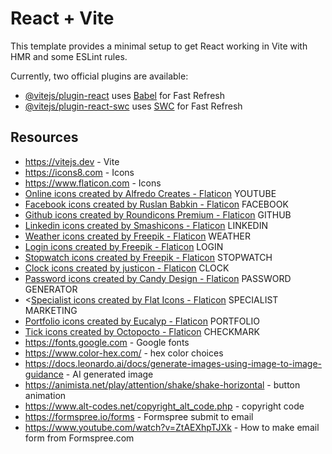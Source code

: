 # React + Vite

This template provides a minimal setup to get React working in Vite with HMR and some ESLint rules.

Currently, two official plugins are available:

- [@vitejs/plugin-react](https://github.com/vitejs/vite-plugin-react/blob/main/packages/plugin-react/README.md) uses [Babel](https://babeljs.io/) for Fast Refresh
- [@vitejs/plugin-react-swc](https://github.com/vitejs/vite-plugin-react-swc) uses [SWC](https://swc.rs/) for Fast Refresh


## Resources 
* https://vitejs.dev - Vite 
* https://icons8.com - Icons
* https://www.flaticon.com - Icons
* <a href="https://www.flaticon.com/free-icons/online" title="online icons">Online icons created by Alfredo Creates - Flaticon</a> YOUTUBE
* <a href="https://www.flaticon.com/free-icons/facebook" title="facebook icons">Facebook icons created by Ruslan Babkin - Flaticon</a> FACEBOOK
* <a href="https://www.flaticon.com/free-icons/github" title="github icons">Github icons created by Roundicons Premium - Flaticon</a> GITHUB
* <a href="https://www.flaticon.com/free-icons/linkedin" title="linkedin icons">Linkedin icons created by Smashicons - Flaticon</a> LINKEDIN
* <a href="https://www.flaticon.com/free-icons/weather" title="weather icons">Weather icons created by Freepik - Flaticon</a> WEATHER 
* <a href="https://www.flaticon.com/free-icons/login" title="login icons">Login icons created by Freepik - Flaticon</a> LOGIN
* <a href="https://www.flaticon.com/free-icons/stopwatch" title="stopwatch icons">Stopwatch icons created by Freepik - Flaticon</a> STOPWATCH
* <a href="https://www.flaticon.com/free-icons/clock" title="clock icons">Clock icons created by justicon - Flaticon</a> CLOCK
* <a href="https://www.flaticon.com/free-icons/password" title="password icons">Password icons created by Candy Design - Flaticon</a> PASSWORD GENERATOR
* <<a href="https://www.flaticon.com/free-icons/specialist" title="specialist icons">Specialist icons created by Flat Icons - Flaticon</a> SPECIALIST MARKETING
* <a href="https://www.flaticon.com/free-icons/portfolio" title="portfolio icons">Portfolio icons created by Eucalyp - Flaticon</a> PORTFOLIO
* <a href="https://www.flaticon.com/free-icons/tick" title="tick icons">Tick icons created by Octopocto - Flaticon</a> CHECKMARK
* https://fonts.google.com - Google fonts
* https://www.color-hex.com/ - hex color choices
* https://docs.leonardo.ai/docs/generate-images-using-image-to-image-guidance - AI generated image
* https://animista.net/play/attention/shake/shake-horizontal - button animation
* https://www.alt-codes.net/copyright_alt_code.php - copyright code
* https://formspree.io/forms - Formspree submit to email
* https://www.youtube.com/watch?v=ZtAEXhpTJXk - How to make email form from Formspree.com 
